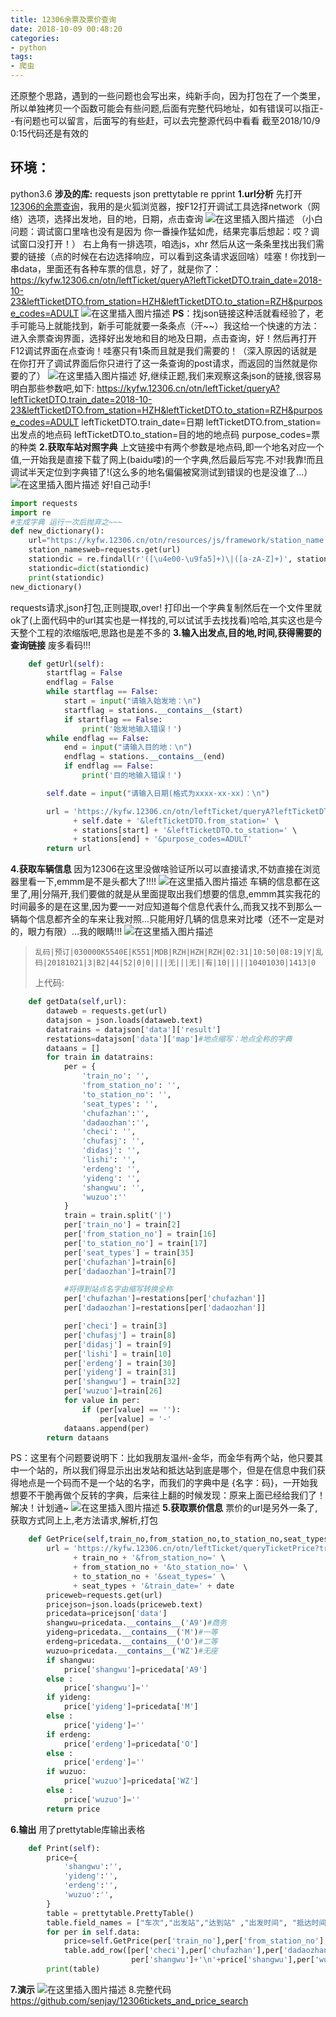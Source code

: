```yaml
---
title: 12306余票及票价查询
date: 2018-10-09 00:48:20
categories:
- python
tags:
- 爬虫
---
```


还原整个思路，遇到的一些问题也会写出来，纯新手向，因为打包在了一个类里，所以单独拷贝一个函数可能会有些问题,后面有完整代码地址，如有错误可以指正- -有问题也可以留言，后面写的有些赶，可以去完整源代码中看看
截至2018/10/9   0:15代码还是有效的

## 环境：

python3.6
**涉及的库:**
requests
json
prettytable
re
pprint
**1.url分析**
	先打开[12306的余票查询](https://kyfw.12306.cn/otn/leftTicket/init)，我用的是火狐浏览器，按F12打开调试工具选择network（网络）选项，选择出发地，目的地，日期，点击查询
	![在这里插入图片描述](余票及票价查询/20181008211309564.png)
（小白问题：调试窗口里啥也没有是因为 你一番操作猛如虎，结果完事后想起：哎？调试窗口没打开！）
右上角有一排选项，咱选js，xhr 然后从这一条条里找出我们需要的链接（点的时候在右边选择响应，可以看到这条请求返回啥）哇塞！你找到一串data，里面还有各种车票的信息，好了，就是你了：
https://kyfw.12306.cn/otn/leftTicket/queryA?leftTicketDTO.train_date=2018-10-23&leftTicketDTO.from_station=HZH&leftTicketDTO.to_station=RZH&purpose_codes=ADULT
![在这里插入图片描述](余票及票价查询/20181008212636116.png)
**PS**：找json链接这种活就看经验了，老手可能马上就能找到，新手可能就要一条条点（汗~~）我这给一个快速的方法：进入余票查询界面，选择好出发地和目的地及日期，点击查询，好！然后再打开F12调试界面在点查询！哇塞只有1条而且就是我们需要的！（深入原因的话就是在你打开了调试界面后你只进行了这一条查询的post请求，而返回的当然就是你要的了）
![在这里插入图片描述](余票及票价查询/20181008213803841.png)
好,继续正题,我们来观察这条json的链接,很容易明白那些参数吧,如下:
https://kyfw.12306.cn/otn/leftTicket/queryA?leftTicketDTO.train_date=2018-10-23&leftTicketDTO.from_station=HZH&leftTicketDTO.to_station=RZH&purpose_codes=ADULT
leftTicketDTO.train_date=日期
leftTicketDTO.from_station=出发点的地点码
leftTicketDTO.to_station=目的地的地点码
purpose_codes=票的种类
**2.获取车站对照字典**
上文链接中有两个参数是地点码,即一个地名对应一个值,一开始我是直接下载了网上(baidu喽)的一个字典,然后最后写完.不对!我靠!而且调试半天定位到字典错了!(这么多的地名偏偏被窝测试到错误的也是没谁了...）
![在这里插入图片描述](余票及票价查询/20181008220408892.png)
好!自己动手!

```python
import requests
import re
#生成字典 运行一次后抛弃之~~~
def new_dictionary():
    url="https://kyfw.12306.cn/otn/resources/js/framework/station_name.js?station_version=1.9069"
    station_namesweb=requests.get(url)
    stationdic = re.findall(r'([\u4e00-\u9fa5]+)\|([a-zA-Z]+)', station_namesweb.text)
    stationdic=dict(stationdic)
    print(stationdic)
new_dictionary()
```
requests请求,json打包,正则提取,over!
打印出一个字典复制然后在一个文件里就ok了(上面代码中的url其实也是一样找的,可以试试手去找找看)哈哈,其实这也是今天整个工程的浓缩版吧,思路也是差不多的
**3.输入出发点,目的地,时间,获得需要的查询链接**
废多看码!!!

```python
    def getUrl(self):
        startflag = False
        endflag = False
        while startflag == False:
            start = input("请输入始发地：\n")
            startflag = stations.__contains__(start)
            if startflag == False:
                print('始发地输入错误！')
        while endflag == False:
            end = input("请输入目的地：\n")
            endflag = stations.__contains__(end)
            if endflag == False:
                print('目的地输入错误！')

        self.date = input("请输入日期(格式为xxxx-xx-xx)：\n")

        url = 'https://kyfw.12306.cn/otn/leftTicket/queryA?leftTicketDTO.train_date=' \
              + self.date + '&leftTicketDTO.from_station=' \
              + stations[start] + '&leftTicketDTO.to_station=' \
              + stations[end] + '&purpose_codes=ADULT'
        return url
```
**4.获取车辆信息**
因为12306在这里没做啥验证所以可以直接请求,不妨直接在浏览器里看一下,emmm是不是头都大了!!!!
![在这里插入图片描述](余票及票价查询/20181008233255654.png)
车辆的信息都在这里了,用|分隔开,我们要做的就是从里面提取出我们想要的信息,emmm其实我花的时间最多的是在这里,因为要一一对应知道每个信息代表什么,而我又找不到那么一辆每个信息都齐全的车来让我对照...只能用好几辆的信息来对比喽（还不一定是对的，眼力有限）...我的眼睛!!!
![在这里插入图片描述](余票及票价查询/20181008234420942.png )

> `乱码|预订|030000K5540E|K551|MDB|RZH|HZH|RZH|02:31|10:50|08:19|Y|乱码|20181021|3|B2|44|52|0|0||||无|||无||有|10|||||10401030|1413|0`
>
> 上代码:
```python
    def getData(self,url):
        dataweb = requests.get(url)
        datajson = json.loads(dataweb.text)
        datatrains = datajson['data']['result']
        restations=datajson['data']['map']#地点缩写：地点全称的字典
        dataans = []
        for train in datatrains:
            per = {
                'train_no': '',
                'from_station_no': '',
                'to_station_no': '',
                'seat_types': '',
                'chufazhan':'',
                'dadaozhan':'',
                'checi': '',
                'chufasj': '',
                'didasj': '',
                'lishi': '',
                'erdeng': '',
                'yideng': '',
                'shangwu': '',
                'wuzuo':''
            }
            train = train.split('|')
            per['train_no'] = train[2]
            per['from_station_no'] = train[16]
            per['to_station_no'] = train[17]
            per['seat_types'] = train[35]
            per['chufazhan']=train[6]
            per['dadaozhan']=train[7]

            #将得到站点名字由缩写转换全称
            per['chufazhan']=restations[per['chufazhan']]
            per['dadaozhan']=restations[per['dadaozhan']]

            per['checi'] = train[3]
            per['chufasj'] = train[8]
            per['didasj'] = train[9]
            per['lishi'] = train[10]
            per['erdeng'] = train[30]
            per['yideng'] = train[31]
            per['shangwu'] = train[32]
            per['wuzuo']=train[26]
            for value in per:
                if (per[value] == ''):
                    per[value] = '-'
            dataans.append(per)
        return dataans
```
PS：这里有个问题要说明下：比如我朋友温州-金华，而金华有两个站，他只要其中一个站的，所以我们得显示出出发站和抵达站到底是哪个，但是在信息中我们获得地点是一个码而不是一个站的名字，而我们的字典中是 {名字：码}，一开始我想要不干脆再做个反转的字典，后来往上翻的时候发现：原来上面已经给我们了！解决！计划通~
![在这里插入图片描述](余票及票价查询/20181009004354618.png)
**5.获取票价信息**
票价的url是另外一条了,获取方式同上上,老方法请求,解析,打包
```python
    def GetPrice(self,train_no,from_station_no,to_station_no,seat_types,date,price):
        url = 'https://kyfw.12306.cn/otn/leftTicket/queryTicketPrice?train_no=' \
              + train_no + '&from_station_no=' \
              + from_station_no + '&to_station_no=' \
              + to_station_no + '&seat_types=' \
              + seat_types + '&train_date=' + date
        priceweb=requests.get(url)
        pricejson=json.loads(priceweb.text)
        pricedata=pricejson['data']
        shangwu=pricedata.__contains__('A9')#商务
        yideng=pricedata.__contains__('M')#一等
        erdeng=pricedata.__contains__('O')#二等
        wuzuo=pricedata.__contains__('WZ')#无座
        if shangwu:
            price['shangwu']=pricedata['A9']
        else :
            price['shangwu']=''
        if yideng:
            price['yideng']=pricedata['M']
        else :
            price['yideng']=''
        if erdeng:
            price['erdeng']=pricedata['O']
        else :
            price['erdeng']=''
        if wuzuo:
            price['wuzuo']=pricedata['WZ']
        else :
            price['wuzuo']=''
        return price
```
**6.输出**
用了prettytable库输出表格
```python
    def Print(self):
        price={
            'shangwu':'',
            'yideng':'',
            'erdeng':'',
            'wuzuo':'',
        }
        table = prettytable.PrettyTable()
        table.field_names = ["车次","出发站","达到站" ,"出发时间", "抵达时间", "历时", "二等座", "一等座", "商务座","无座"]
        for per in self.data:
            price=self.GetPrice(per['train_no'],per['from_station_no'],per['to_station_no'],per['seat_types'],self.date,price)
            table.add_row([per['checi'],per['chufazhan'],per['dadaozhan'], per['chufasj'], per['didasj'], per['lishi'], per['erdeng']+'\n'+price['erdeng'], per['yideng']+'\n'+price['yideng'],
                           per['shangwu']+'\n'+price['shangwu'],per['wuzuo']+'\n'+price['wuzuo']])
        print(table)
```
**7.演示**
![在这里插入图片描述](余票及票价查询/20181008235639135.png)
8.完整代码
https://github.com/senjay/12306tickets_and_price_search
